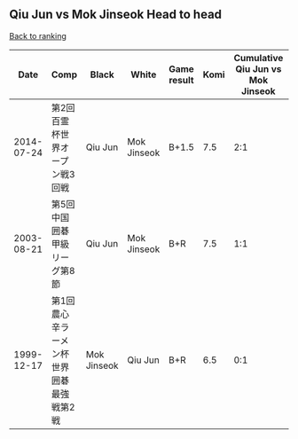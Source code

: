 ## Qiu Jun vs Mok Jinseok Head to head

[Back to ranking](../../index.md)




| **Date** | **Comp** | **Black** | **White** | **Game result** | **Komi** | **Cumulative Qiu Jun vs Mok Jinseok** | **Qiu Jun streak** | **Mok Jinseok streak** | 
| --- | --- | --- | --- | --- | --- | --- | --- | --- |
| 2014-07-24 | 第2回百霊杯世界オープン戦3回戦 | Qiu Jun | Mok Jinseok | B+1.5 | 7.5 | 2:1 | 2 | 0 | 
| 2003-08-21 | 第5回中国囲碁甲級リーグ第8節 | Qiu Jun | Mok Jinseok | B+R | 7.5 | 1:1 | 1 | 0 | 
| 1999-12-17 | 第1回農心辛ラーメン杯世界囲碁最強戦第2戦 | Mok Jinseok | Qiu Jun | B+R | 6.5 | 0:1 | 0 | 1 |




